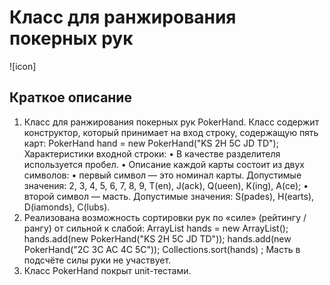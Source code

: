 # Класс для ранжирования покерных рук
  
![icon]
  
## Краткое описание
1.	Класс для ранжирования покерных рук PokerHand.
Класс содержит конструктор, который принимает на вход строку, содержащую пять карт: PokerHand hand = new PokerHand("KS 2H 5C JD TD");
Характеристики входной строки:
•	В качестве разделителя используется пробел.
•	Описание каждой карты состоит из двух символов:
•	первый символ — это номинал карты. Допустимые значения: 2, 3, 4, 5, 6, 7, 8, 9, T(en), J(ack), Q(ueen), K(ing), A(ce);
•	второй символ — масть. Допустимые значения: S(pades), H(earts), D(iamonds), C(lubs).
2.	Реализована возможность сортировки рук по «силе» (рейтингу / рангу) от сильной к слабой:
  ArrayList<PokerHand> hands = new ArrayList<PokerHand>();
  hands.add(new PokerHand("KS 2H 5C JD TD"));
  hands.add(new PokerHand("2C 3C AC 4C 5C"));
  Collections.sort(hands) ;
Масть в подсчёте силы руки не участвует.
3.	Класс PokerHand покрыт unit-тестами.
